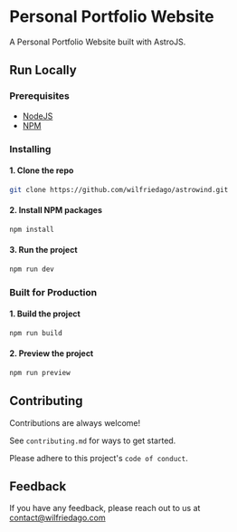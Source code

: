 
# Personal Portfolio Website

A Personal Portfolio Website built with AstroJS.

## Run Locally

### Prerequisites

- [NodeJS](https://nodejs.org/en/)
- [NPM](https://www.npmjs.com/)

### Installing

#### 1. Clone the repo
```sh
git clone https://github.com/wilfriedago/astrowind.git
```

#### 2. Install NPM packages
```sh
npm install
```

#### 3. Run the project
```sh
npm run dev
```

### Built for Production

#### 1. Build the project
```sh
npm run build
```

#### 2. Preview the project
```sh
npm run preview
```

## Contributing

Contributions are always welcome!

See `contributing.md` for ways to get started.

Please adhere to this project's `code of conduct`.
    
## Feedback

If you have any feedback, please reach out to us at contact@wilfriedago.com
